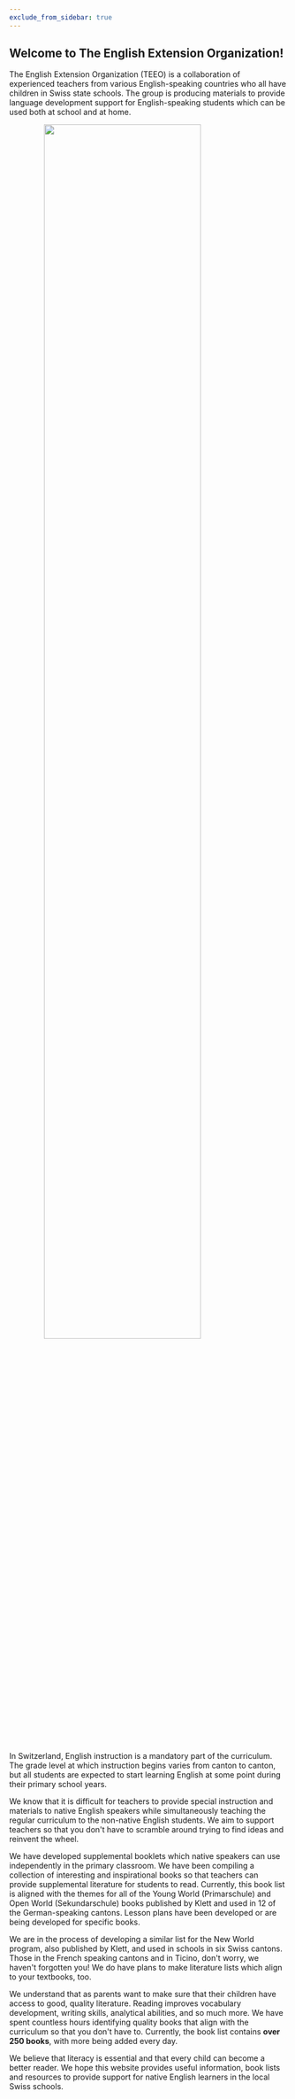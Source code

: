 ```yaml
---
exclude_from_sidebar: true
---
```


## Welcome to The English Extension Organization! 


The English Extension Organization (TEEO) is a collaboration of experienced teachers from various English-speaking countries who all have children in Swiss state schools. The group is producing materials to provide language development support for English-speaking students which can be used both at school and at home.  

<img src="https://i.imgur.com/msRysTK.png" width="75%" style="display:block;margin-left:auto;margin-right:auto;"/>

In Switzerland, English instruction is a mandatory part of the curriculum.  The grade level at which instruction begins varies from canton to canton, but all students are expected to start learning English at some point during their primary school years.   

We know that it is difficult for teachers to provide special instruction and materials to native English speakers while simultaneously teaching the regular curriculum to the non-native English students.  We aim to support  teachers so that you don't have to scramble around trying to find ideas and reinvent the wheel.  

We have developed supplemental booklets which native speakers can use independently in the primary classroom.  We have been compiling a collection of interesting and inspirational books so that teachers can provide supplemental literature for students to read.  Currently, this book list is aligned with the themes  for all of the Young World (Primarschule) and Open World (Sekundarschule) books published by Klett and used in 12 of the German-speaking cantons. Lesson plans have been developed or are being developed for specific books.  

We are in the process of developing a similar list for the New World program, also published by Klett, and used in schools in six Swiss cantons.  Those in the French speaking cantons and in Ticino, don't worry, we haven't forgotten you!  We do have plans to make literature lists which align to your textbooks, too.  

We understand that as parents want to make sure that their  children have access to good, quality literature.  Reading improves vocabulary development, writing skills, analytical abilities, and so much more.  We have spent countless hours identifying quality books that align with the curriculum so that you don't have to.  Currently, the book list contains **over 250 books**, with more being added every day.

We believe that literacy is essential and that every child can become a better reader.  We hope this website provides useful information, book lists and resources to provide support for native English learners in the local Swiss schools.  

<!--stackedit_data:
eyJoaXN0b3J5IjpbODc3MDI1NDEyLDgyMzM5NjI0NiwxMDY0ND
IxNTQ3LC0yMTY4NTQwNDYsMTM1OTY0Nzg4MSwtMTE5MTA5NzAw
MCwtMTA4MzM4MzE0NCwtODAwMTM4NTY5LDEzNDE2NTIxNDYsLT
QyNzMyNDM1NSwtOTYzNTU0NDU1LDIwNzYzMjAyNjgsLTQ5MDU4
MDM3OSwtODE0NzE0NzU4LC0yMDM0MzAxNTY5LC0xMDg1MDYzNj
k4LC0xNjI0NzQ2MjcwLC0xMDUzMzk3NDAxLC0xNjI0NzQ2Mjcw
LDczMDUyODgyOF19
-->